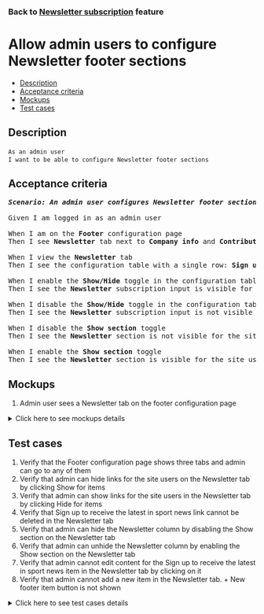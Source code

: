 ### Back to [Newsletter subscription](../../) feature

# Allow admin users to configure Newsletter footer sections

- [Description](#description)
- [Acceptance criteria](#acceptance-criteria)
- [Mockups](#mockups)
- [Test cases](#test-cases)

## Description

    As an admin user
    I want to be able to configure Newsletter footer sections

## Acceptance criteria

<pre>
<b><i>Scenario: An admin user configures Newsletter footer sections</i></b>

Given I am logged in as an admin user

When I am on the <b>Footer</b> configuration page
Then I see <b>Newsletter</b> tab next to <b>Company info</b> and <b>Contributors</b>

When I view the <b>Newsletter</b> tab
Then I see the configuration table with a single row: <b>Sign up to receive the latest in sport news</b> which can not be deleted

When I enable the <b>Show/Hide</b> toggle in the configuration table
Then I see the <b>Newsletter</b> subscription input is visible for the site users

When I disable the <b>Show/Hide</b> toggle in the configuration table
Then I see the <b>Newsletter</b> subscription input is not visible for the site users

When I disable the <b>Show section</b> toggle
Then I see the <b>Newsletter</b> section is not visible for the site users

When I enable the <b>Show section</b> toggle
Then I see the <b>Newsletter</b> section is visible for the site users
</pre>

## Mockups

1. Admin user sees a Newsletter tab on the footer configuration page

<details>
  <summary>Click here to see mockups details</summary>

**1.  Admin user sees a Newsletter tab on the footer configuration page:**

![ Admin user sees a Newsletter tab on the footer configuration page](/products/sport_news_portal/web_application_features/newsletter_email/images/newsletter_configuration.png)

</details>

## Test cases

1. Verify that the Footer configuration page shows three tabs and admin can go to any of them
2. Verify that admin can hide links for the site users on the Newsletter tab by clicking Show for items
3. Verify that admin can show links for the site users in the Newsletter tab by clicking Hide for items
4. Verify that Sign up to receive the latest in sport news link cannot be deleted in the Newsletter tab
5. Verify that admin can hide the Newsletter column by disabling the Show section on the Newsletter tab
6. Verify that admin can unhide the Newsletter column by enabling the Show section on the Newsletter tab
7. Verify that admin cannot edit content for the Sign up to receive the latest in sport news item in the Newsletter tab by clicking on it
8. Verify that admin cannot add a new item in the Newsletter tab. + New footer item button is not shown

<details>
  <summary>Click here to see test cases details</summary>

### **#1. Verify that the Footer configuration page shows three tabs and admin can go to any of them**

|Preconditions|Steps|Expected result
--------------|-----|----------
|- Log in by admin account</br>- Go to the <b>Footer</b> configuration page|1) On the <b>Footer</b> configuration page, examine all tabs|1) There are three tabs shown: <b>Company info</b>, <b>Contributors</b>, <b>Newsletter</b>|

### **#2. Verify that admin can hide links for the site users on the Newsletter tab by clicking Show for items**

|Preconditions|Steps|Expected result
--------------|-----|----------
|- Log in by admin account</br>- Go to the <b>Footer</b> configuration page -> <b>Newsletter</b> tab</br>- There are links which are shown for the users|1) Hover over the table row which is shown (footer link)</br>2) Turn on the <b>Show</b> toggle for the hovered table row (footer link)</br>3) Log out by admin account</br>4) Log in by user account</br>5) Examine if the hided footer link is not visible for the site user|1) Table row (footer link) becomes highlighted</br>2) The <b>Show</b> toggle is changed to <b>Hide</b></br>5) The appropriate item is not visible for the site user|

### **#3. Verify that admin can show links for the site users in the Newsletter tab by clicking Hide for items**

|Preconditions|Steps|Expected result
--------------|-----|----------
|- Log in by admin account</br>- Go to the <b>Footer</b> configuration page -> <b>Newsletter</b> tab</br>- There are links which are hidden for the users|1) Hover over the table row which is hidden (footer link)</br>2) Turn on the <b>Hide</b> toggle for the hovered table row (footer link)</br>3) Log out by admin account</br>4) Log in by user account</br>5) Examine if the hided footer link is visible for the site user|1) Table row (footer link) becomes highlighted</br>2) The <b>Hide</b> toggle is changed to <b>Show</b></br>5) The appropriate item is visible for the site user|

### **#4. Verify that Sign up to receive the latest in sport news link cannot be deleted in the Newsletter tab**

|Preconditions|Steps|Expected result
--------------|-----|----------
|- Log in by admin account</br>- Go to the <b>Footer</b> configuration page -> <b>Newsletter</b> tab|1) Hover over the <b>Sign up to receive the latest in sport news</b> item|1) The <b>Delete</b> icon doesn’t appear|

### **#5. Verify that admin can hide the Newsletter column by disabling the Show section on the Newsletter tab**

|Preconditions|Steps|Expected result
--------------|-----|----------
|- Log in by admin account</br>- Go to the <b>Footer</b> configuration page -> <b>Newsletter</b> tab</br>- Show section toggle is enabled on the <b>Newsletter</b> tab|1) Turn off the <b>Show section</b> toggle</br>2) Log out by admin account</br>3) Log in by user account</br>4) Examine if the <b>Newsletter</b> column is present|4) The <b>Newsletter</b> column is not visible for the users|

### **#6. Verify that admin can unhide the Newsletter column by enabling the Show section on the Newsletter tab**

|Preconditions|Steps|Expected result
--------------|-----|----------
|- Log in by admin account</br>- Go to the <b>Footer</b> configuration page -> <b>Newsletter</b> tab</br>- Show section toggle is disabled on the <b>Newsletter</b> tab|1) Enable the <b>Show section</b> toggle</br>2) Log out by admin account</br>3) Log in by user account</br>4) Examine if the <b>Newsletter</b> column is present|4) The <b>Newsletter</b> column is visible for the users with all items which should be shown|

### **#7. Verify that admin cannot edit content for the Sign up to receive the latest in sport news item in the Newsletter tab by clicking on it**

|Preconditions|Steps|Expected result
--------------|-----|----------
|- Log in by admin account</br>- Go to the <b>Footer</b> configuration page -> <b>Newsletter</b> tab|1) Click on <b>Sign up to receive the latest in sport news</b> item in the table|1) The edit section is not opened on the right to the table|

### **#8. Verify that admin cannot add a new item in the Newsletter tab. + New footer item button is not shown**

|Preconditions|Steps|Expected result
--------------|-----|----------
|- Log in by admin account</br>- Go to the <b>Footer</b> configuration page -> <b>Newsletter</b> tab|1) Examine the top right corner|1) Examine the top right corner|1) There is no <b>+ New footer item </b> button|

</details>
